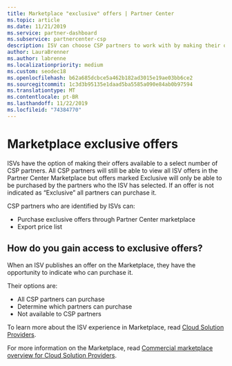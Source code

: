 ```yaml
---
title: Marketplace "exclusive" offers | Partner Center
ms.topic: article
ms.date: 11/21/2019
ms.service: partner-dashboard
ms.subservice: partnercenter-csp
description: ISV can choose CSP partners to work with by making their offers exclusive.
author: LauraBrenner
ms.author: labrenne
ms.localizationpriority: medium
ms.custom: seodec18
ms.openlocfilehash: b62a685dcbce5a462b182ad3015e19ae03bb6ce2
ms.sourcegitcommit: 1c3d3b95135e1daad5ba5585a090e84ab0b97594
ms.translationtype: MT
ms.contentlocale: pt-BR
ms.lasthandoff: 11/22/2019
ms.locfileid: "74384770"
---
```

# <a name="marketplace-exclusive-offers"></a>Marketplace exclusive offers

ISVs have the option of making their offers available to a select number of CSP partners. All CSP partners will still be able to view all ISV offers in the Partner Center Marketplace but offers marked Exclusive will only be able to be purchased by the partners who the ISV has selected. If an offer is not indicated as “Exclusive” all partners can purchase it.

CSP partners who are identified by ISVs can:

- Purchase exclusive offers through Partner Center marketplace
- Export price list

## <a name="how-do-you-gain-access-to-exclusive-offers"></a>How do you gain access to exclusive offers?

When an ISV publishes an offer on the Marketplace, they have the opportunity to indicate who can purchase it. 

Their options are:

- All CSP partners can purchase
- Determine which partners can purchase
- Not available to CSP partners

To learn more about the ISV experience in Marketplace, read [Cloud Solution Providers](https://docs.microsoft.com/azure/marketplace/cloud-solution-providers).

For more information on the Marketplace, read [Commercial marketplace overview for Cloud Solution Providers](https://docs.microsoft.partner-center/commercial-marketplace-overview.md).